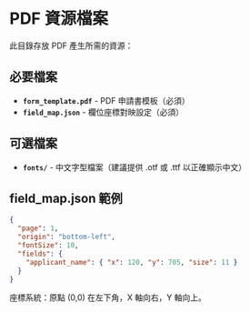 # PDF 資源檔案

此目錄存放 PDF 產生所需的資源：

## 必要檔案

- **`form_template.pdf`** - PDF 申請書模板（必須）
- **`field_map.json`** - 欄位座標對映設定（必須）

## 可選檔案

- **`fonts/`** - 中文字型檔案（建議提供 .otf 或 .ttf 以正確顯示中文）

## field_map.json 範例

```json
{
  "page": 1,
  "origin": "bottom-left",
  "fontSize": 10,
  "fields": {
    "applicant_name": { "x": 120, "y": 705, "size": 11 }
  }
}
```

座標系統：原點 (0,0) 在左下角，X 軸向右，Y 軸向上。
